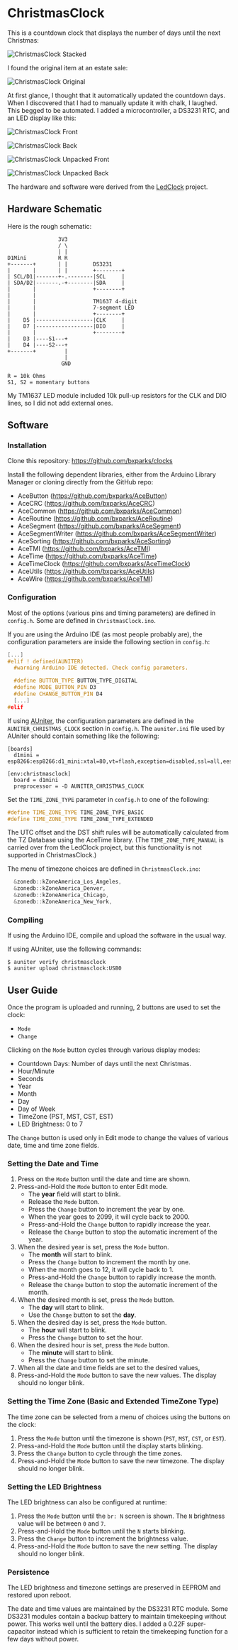 # ChristmasClock

This is a countdown clock that displays the number of days until the next
Christmas:

![ChristmasClock Stacked](pics/christmasclock-stacked.jpg)

I found the original item at an estate sale:

![ChristmasClock Original](pics/christmasclock-original.jpg)

At first glance, I thought that it automatically updated the countdown days.
When I discovered that I had to manually update it with chalk, I laughed. This
begged to be automated. I added a microcontroller, a DS3231 RTC, and an LED
display like this:

![ChristmasClock Front](pics/christmasclock-front.jpg)

![ChristmasClock Back](pics/christmasclock-back.jpg)

![ChristmasClock Unpacked Front](pics/christmasclock-unpacked-front.jpg)

![ChristmasClock Unpacked Back](pics/christmasclock-unpacked-back.jpg)

The hardware and software were derived from the [LedClock](../LedClock) project.

## Hardware Schematic

Here is the rough schematic:

```
                3V3
                / \
                | |
D1Mini          R R
+-------+       | |        DS3231
|       |       | |        +--------+
| SCL/D1|-------+-.--------|SCL     |
| SDA/D2|-------.-+--------|SDA     |
|       |                  +--------+
|       |          
|       |                  TM1637 4-digit
|       |                  7-segment LED
|       |                  +--------+
|    D5 |------------------|CLK     |
|    D7 |------------------|DIO     |
|       |                  +--------+
|    D3 |----S1---+
|    D4 |----S2---+
+-------+         |
                  |
                 GND

R = 10k Ohms
S1, S2 = momentary buttons
```

My TM1637 LED module included 10k pull-up resistors for the CLK and DIO lines,
so I did not add external ones.

## Software

### Installation

Clone this repository:
https://github.com/bxparks/clocks

Install the following dependent libraries, either from the Arduino Library
Manager or cloning directly from the GitHub repo:

* AceButton (https://github.com/bxparks/AceButton)
* AceCRC (https://github.com/bxparks/AceCRC)
* AceCommon (https://github.com/bxparks/AceCommon)
* AceRoutine (https://github.com/bxparks/AceRoutine)
* AceSegment (https://github.com/bxparks/AceSegment)
* AceSegmentWriter (https://github.com/bxparks/AceSegmentWriter)
* AceSorting (https://github.com/bxparks/AceSorting)
* AceTMI (https://github.com/bxparks/AceTMI)
* AceTime (https://github.com/bxparks/AceTime)
* AceTimeClock (https://github.com/bxparks/AceTimeClock)
* AceUtils (https://github.com/bxparks/AceUtils)
* AceWire (https://github.com/bxparks/AceTMI)

### Configuration

Most of the options (various pins and timing parameters) are defined in
`config.h`. Some are defined in `ChristmasClock.ino`.

If you are using the Arduino IDE (as most people probably are), the
configuration parameters are inside the following section in `config.h`:

```C++
[...]
#elif ! defined(AUNITER)
  #warning Arduino IDE detected. Check config parameters.

  #define BUTTON_TYPE BUTTON_TYPE_DIGITAL
  #define MODE_BUTTON_PIN D3
  #define CHANGE_BUTTON_PIN D4
  [...]
#elif
```

If using [AUniter](https://github.com/bxparks/AUniter), the configuration
parameters are defined in the `AUNITER_CHRISTMAS_CLOCK` section in `config.h`.
The `auniter.ini` file used by AUniter should contain something like the
following:

```
[boards]
  d1mini = esp8266:esp8266:d1_mini:xtal=80,vt=flash,exception=disabled,ssl=all,eesz=4M2M,ip=lm2f,dbg=Disabled,lvl=None____,wipe=none,baud=921600

[env:christmasclock]
  board = d1mini
  preprocessor = -D AUNITER_CHRISTMAS_CLOCK
```

Set the `TIME_ZONE_TYPE` parameter in `config.h` to one of the following:

```C++
#define TIME_ZONE_TYPE TIME_ZONE_TYPE_BASIC
#define TIME_ZONE_TYPE TIME_ZONE_TYPE_EXTENDED
```

The UTC offset and the DST shift rules will be automatically calculated from the
TZ Database using the AceTime library. (The `TIME_ZONE_TYPE_MANUAL` is carried
over from the LedClock project, but this functionality is not supported in
ChristmasClock.)

The menu of timezone choices are defined in `ChristmasClock.ino`:

```C++
  &zonedb::kZoneAmerica_Los_Angeles,
  &zonedb::kZoneAmerica_Denver,
  &zonedb::kZoneAmerica_Chicago,
  &zonedb::kZoneAmerica_New_York,
```

### Compiling

If using the Arduino IDE, compile and upload the software in the usual way.

If using AUniter, use the following commands:

```
$ auniter verify christmasclock
$ auniter upload christmasclock:USB0
```

## User Guide

Once the program is uploaded and running, 2 buttons are used to set the clock:

* `Mode`
* `Change`

Clicking on the `Mode` button cycles through various display modes:

* Countdown Days: Number of days until the next Christmas.
* Hour/Minute
* Seconds
* Year
* Month
* Day
* Day of Week
* TimeZone (PST, MST, CST, EST)
* LED Brightness: 0 to 7

The `Change` button is used only in Edit mode to change the values of various
date, time and time zone fields.

### Setting the Date and Time

1. Press on the `Mode` button until the date and time are shown.
1. Press-and-Hold the `Mode` button to enter Edit mode.
    * The **year** field will start to blink.
    * Release the `Mode` button.
    * Press the `Change` button to increment the year by one.
    * When the year goes to 2099, it will cycle back to 2000.
    * Press-and-Hold the `Change` button to rapidly increase the year.
    * Release the `Change` button to stop the automatic increment of the year.
1. When the desired year is set, press the `Mode` button.
    * The **month** will start to blink.
    * Press the `Change` button to increment the month by one.
    * When the month goes to 12, it will cycle back to 1.
    * Press-and-Hold the `Change` button to rapidly increase the month.
    * Release the `Change` button to stop the automatic increment of the month.
1. When the desired month is set, press the `Mode` button.
    * The **day** will start to blink.
    * Use the `Change` button to set the **day**.
1. When the desired day is set, press the `Mode` button.
    * The **hour** will start to blink.
    * Press the `Change` button to set the hour.
1. When the desired hour is set, press the `Mode` button.
    * The **minute** will start to blink.
    * Press the `Change` button to set the minute.
1. When all the date and time fields are set to the desired values,
1. Press-and-Hold the `Mode` button to save the new values. The display should
   no longer blink.

### Setting the Time Zone (Basic and Extended TimeZone Type)

The time zone can be selected from a menu of choices using the buttons on the
clock:

1. Press the `Mode` button until the timezone is shown (`PST`, `MST`, `CST`,
   or `EST`).
1. Press-and-Hold the `Mode` button until the display starts blinking.
1. Press the `Change` button to cycle through the time zones.
1. Press-and-Hold the `Mode` button to save the new timezone. The display should
   no longer blink.

### Setting the LED Brightness

The LED brightness can also be configured at runtime:

1. Press the `Mode` button until the `br: N` screen is shown. The `N` brightness
   value will be between `0` and `7`.
1. Press-and-Hold the `Mode` button until the `N` starts blinking.
1. Press the `Change` button to increment the brightness value.
1. Press-and-Hold the `Mode` button to save the new setting. The display should
   no longer blink.

### Persistence

The LED brightness and timezone settings are preserved in EEPROM and restored
upon reboot.

The date and time values are maintained by the DS3231 RTC module. Some DS3231
modules contain a backup battery to maintain timekeeping without power. This
works well until the battery dies. I added a 0.22F super-capacitor instead which
is sufficient to retain the timekeeping function for a few days without power.
